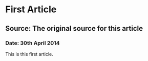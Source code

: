 # First Article
## Source: The original source for this article
### Date: 30th April 2014

This is this first article.